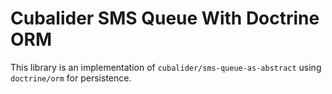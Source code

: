 Cubalider SMS Queue With Doctrine ORM
=====================================

This library is an implementation of `cubalider/sms-queue-as-abstract` using
`doctrine/orm` for persistence.
